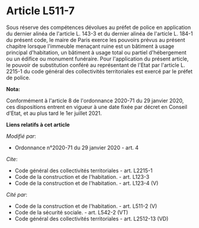 # Article L511-7

Sous réserve des compétences dévolues au préfet de police en application du dernier alinéa de l'article L. 143-3 et du
dernier alinéa de l'article L. 184-1 du présent code, le maire de Paris exerce les pouvoirs prévus au présent chapitre
lorsque l'immeuble menaçant ruine est un bâtiment à usage principal d'habitation, un bâtiment à usage total ou partiel
d'hébergement ou un édifice ou monument funéraire. Pour l'application du présent article, le pouvoir de substitution conféré
au représentant de l'Etat par l'article L. 2215-1 du code général des collectivités territoriales est exercé par le préfet de
police.

**Nota:**

Conformément à l'article 8 de l'ordonnance 2020-71 du 29 janvier 2020, ces dispositions entrent en vigueur à une date fixée
par décret en Conseil d'Etat, et au plus tard le 1er juillet 2021.

**Liens relatifs à cet article**

_Modifié par_:

  - Ordonnance n°2020-71 du 29 janvier 2020 - art. 4

_Cite_:

  - Code général des collectivités territoriales - art. L2215-1
  - Code de la construction et de l'habitation. - art. L123-3
  - Code de la construction et de l'habitation. - art. L123-4 (V)

_Cité par_:

  - Code de la construction et de l'habitation. - art. L511-2 (V)
  - Code de la sécurité sociale. - art. L542-2 (VT)
  - Code général des collectivités territoriales - art. L2512-13 (VD)
